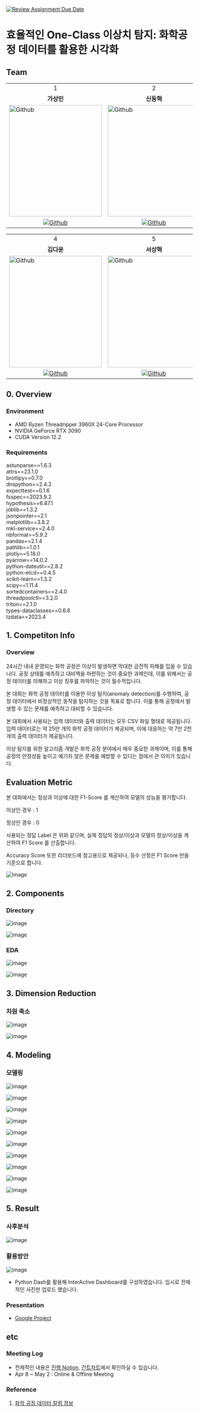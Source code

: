[![Review Assignment Due Date](https://classroom.github.com/assets/deadline-readme-button-24ddc0f5d75046c5622901739e7c5dd533143b0c8e959d652212380cedb1ea36.svg)](https://classroom.github.com/a/3DbKuh4a)

# 효율적인 One-Class 이상치 탐지: 화학공정 데이터를 활용한 시각화

## Team

<table>
<tr>
<td>  <div  align=center> 1 </div>  </td>
<td>  <div  align=center> 2 </div>  </td>
<td>  <div  align=center> 3 </div>  </td>
</tr>
<tr>
<td>  <div  align=center>  <b>가상민</b>  </div>  </td>
<td>  <div  align=center>  <b>신동혁</b>  </div>  </td>
<td>  <div  align=center>  <b>김도연</b>  </div>  </td>
</tr>
<tr>
<td>  <img  alt="Github"  src ="https://github.com/UpstageAILab/upstage-cv-classification-cv1/assets/76687996/6c21c014-1e77-4ac1-89ac-72b7615c8bf5"  width="250"  height="300"/>  </td>
<td>  <img  alt="Github"  src ="https://github.com/UpstageAILab/upstage-ml-regression-01/assets/76687996/c4cb11ba-e02f-4776-97c8-9585ae4b9f1d"  width="250"  height="300"/>  </td>
<td>  <img  alt="Github"  src ="https://github.com/UpstageAILab/upstage-ml-regression-01/assets/76687996/3d913931-5797-4689-aea2-3ef12bc47ef0"  width="250"  height="300"/>  </td>
</tr>
<tr>
<td>  <div  align=center>  <a  href="https://github.com/3minka">  <img  alt="Github"  src ="https://img.shields.io/badge/Github-181717.svg?&style=plastic&logo=Github&logoColor=white"/>  </div>  </td>
<td>  <div  align=center>  <a  href="https://github.com/Godjumo">  <img  alt="Github"  src ="https://img.shields.io/badge/Github-181717.svg?&style=plastic&logo=Github&logoColor=white"/>  </div>  </td>
<td>  <div  align=center>  <a  href="https://github.com/d-yeon">  <img  alt="Github"  src ="https://img.shields.io/badge/Github-181717.svg?&style=plastic&logo=Github&logoColor=white"/>  </div>  </td>

</tr>
</table>

<table>
<tr>
<td>  <div  align=center> 4 </div>  </td>
<td>  <div  align=center> 5 </div>  </td>
<td>  <div  align=center> 6 </div>  </td>
<td>  <div  align=center> 7 </div>  </td>
</tr>
<tr>
<td>  <div  align=center>  <b>김다운</b>  </div>  </td>
<td>  <div  align=center>  <b>서상혁</b>  </div>  </td>
<td>  <div  align=center>  <b>장호준</b>  </div>  </td>
<td>  <div  align=center>  <b>이소영</b>  </div>  </td>
</tr>
<tr>
<td>  <img  alt="Github"  src ="https://github.com/UpstageAILab/upstage-ml-regression-01/assets/76687996/0f945311-9828-4e50-a60c-fc4db3fa3b9d"  width="250"  height="300"/>  </td>
<td>  <img  alt="Github"  src ="https://github.com/UpstageAILab/upstage-ml-regression-01/assets/76687996/a4dbcdb5-1d28-4b91-8555-1168abffc1d0"  width="250"  height="300"/>  </td>
<td>  <img  alt="Github"  src ="https://github.com/HojunJ/conventional-repo/assets/76687996/d2bef206-7699-4028-a744-356b1950c4f1"  width="250"  height="300"/>  </td>
<td>  <img  alt="Github"  src ="https://github.com/UpstageAILab/upstage-ai-final-ir1/assets/147508048/685b52f9-872e-4456-933f-2bead5efba2b"  width="250"  height="300"/>  </td>
</tr>
<tr>
<td>  <div  align=center>  <a  href="https://github.com/Daw-ny">  <img  alt="Github"  src ="https://img.shields.io/badge/Github-181717.svg?&style=plastic&logo=Github&logoColor=white"/>  </div>  </td>
<td>  <div  align=center>  <a  href="https://github.com/devhyuk96">  <img  alt="Github"  src ="https://img.shields.io/badge/Github-181717.svg?&style=plastic&logo=Github&logoColor=white"/>  </div>  </td>
<td>  <div  align=center>  <a  href="https://github.com/HojunJ">  <img  alt="Github"  src ="https://img.shields.io/badge/Github-181717.svg?&style=plastic&logo=Github&logoColor=white"/>  </div>  </td>
<td>  <div  align=center>  <a  href="https://github.com/8pril">  <img  alt="Github"  src ="https://img.shields.io/badge/Github-181717.svg?&style=plastic&logo=Github&logoColor=white"/>  </div>  </td>
</tr>
</table>
  

## 0. Overview

### Environment

-   AMD Ryzen Threadripper 3960X 24-Core Processor
-   NVIDIA GeForce RTX 3090
-   CUDA Version 12.2

### Requirements

astunparse==1.6.3  
attrs==23.1.0  
brotlipy==0.7.0  
dnspython==2.4.2  
expecttest==0.1.6  
fsspec==2023.9.2  
hypothesis==6.87.1  
joblib==1.3.2  
jsonpointer==2.1  
matplotlib==3.8.2  
mkl-service==2.4.0  
nbformat==5.9.2  
pandas==2.1.4  
pathlib==1.0.1  
plotly==5.18.0  
pyarrow==14.0.2  
python-dateutil==2.8.2  
python-etcd==0.4.5  
scikit-learn==1.3.2  
scipy==1.11.4  
sortedcontainers==2.4.0  
threadpoolctl==3.2.0  
triton==2.1.0  
types-dataclasses==0.6.6  
tzdata==2023.4   

## 1. Competiton Info

### Overview

24시간 내내 운영되는 화학 공정은 이상이 발생하면 막대한 금전적 피해를 입을 수 있습니다. 공정 상태를 예측하고 대비책을 마련하는 것이 중요한 과제인데, 이를 위해서는 공정 데이터를 이해하고 이상 징후를 파악하는 것이 필수적입니다.

본 대회는 화학 공정 데이터를 이용한 이상 탐지(anomaly detection)를 수행하여, 공정 데이터에서 비정상적인 동작을 탐지하는 것을 목표로 합니다. 이를 통해 공정에서 발생할 수 있는 문제를 예측하고 대비할 수 있습니다.

본 대회에서 사용되는 입력 데이터와 출력 데이터는 모두 CSV 파일 형태로 제공됩니다. 입력 데이터로는 약 25만 개의 화학 공정 데이터가 제공되며, 이에 대응하는 약 7만 2천 개의 출력 데이터가 제공됩니다.

이상 탐지를 위한 알고리즘 개발은 화학 공정 분야에서 매우 중요한 과제이며, 이를 통해 공정의 안정성을 높이고 예기치 않은 문제를 예방할 수 있다는 점에서 큰 의미가 있습니다.



## Evaluation Metric

본 대회에서는 정상과 이상에 대한 F1-Score 를 계산하여 모델의 성능을 평가합니다.

이상인 경우 : 1

정상인 경우 : 0

사용되는 정답 Label 은 위와 같으며, 실제 정답의 정상/이상과 모델의 정상/이상을 계산하여 F1 Score 를 산출합니다.

Accuracy Score 또한 리더보드에 참고용으로 제공되나, 등수 산정은 F1 Score 만을 기준으로 합니다.

![image](https://github.com/user-attachments/assets/2586565b-67e0-47c3-8305-8e4a0e808476)

## 2. Components

### Directory

![image](https://github.com/user-attachments/assets/3f7ab3f2-2468-45ec-94b5-7d366953918c)

![image](https://github.com/user-attachments/assets/9873c511-3d05-4178-90b1-e08245ee6c47)

### EDA

![image](https://github.com/user-attachments/assets/eebf5814-2382-47e3-8c44-525e43a4556f)

![image](https://github.com/user-attachments/assets/a0f8912e-5fc5-42b1-a7c2-63e53530846b)

## 3. Dimension Reduction
### 차원 축소

![image](https://github.com/user-attachments/assets/aa8f8e38-2693-4344-9cfa-64b821726f90)

![image](https://github.com/user-attachments/assets/5d59d8ff-bf1b-4e35-b45f-c168f48301da)

## 4. Modeling
### 모델링

![image](https://github.com/user-attachments/assets/e10375a2-e5b7-452d-ac6c-ac1cefbe5965)

![image](https://github.com/user-attachments/assets/a18ecdd9-b76a-437c-8e35-4ae8a1d682dc)

![image](https://github.com/user-attachments/assets/b9e3bfc1-e3bf-44f8-941b-47913792a60c)

![image](https://github.com/user-attachments/assets/1803b59b-19a1-4d46-abd0-30dfb21462bc)

![image](https://github.com/user-attachments/assets/2d56f73c-e8ae-44bd-950b-7a256db0388b)

![image](https://github.com/user-attachments/assets/55379dca-283c-408f-9cdd-a06a95e520b3)

![image](https://github.com/user-attachments/assets/634518e5-ff7d-40de-b000-cc6fa3a4133f)

![image](https://github.com/user-attachments/assets/65cae539-f8e2-45c3-9902-28be1200279d)

![image](https://github.com/user-attachments/assets/5433d0d2-05e8-4cb5-95c3-cb5f2427ed3a)

![image](https://github.com/user-attachments/assets/af7d79bb-d3df-4911-8bcb-65c992d29096)

## 5. Result
### 사후분석

![image](https://github.com/user-attachments/assets/8e4220b2-c1ef-455a-8fdd-e960712ec6ae)

### 활용방안

![image](https://github.com/user-attachments/assets/468a762d-98e8-462f-874e-00ad30006124)
- Python Dash를 활용해 InterActive Dashboard를 구성하였습니다. 임시로 전체적인 사진만 업로드 했습니다.

### Presentation
- [Google Project](https://docs.google.com/presentation/d/1yKXgkfH1cymaJseafWG27cXgZnGUap5e/edit#slide=id.g2da7f7e83b8_0_150)

## etc

### Meeting Log

- 전체적인 내용은 [진행 Notion](https://sixth-drum-9ac.notion.site/Chemical-Process-Anomaly-Detection-dcc08017db8047a3a78e97ff96f66c1e?pvs=4), [간트차트](https://sixth-drum-9ac.notion.site/Final-d590cb0c11044d83a8d2a52459747117?pvs=4)에서 확인하실 수 있습니다.
- Apr 8 ~ May 2 : Online & Offline Meeting 

### Reference

1. [화학 공정 데이터 칼럼 정보](https://chemicalada.blogspot.com/2016/02/classification-of-variables-in-chemical.html)
